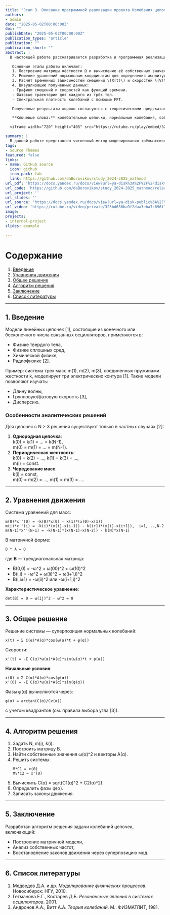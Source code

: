 ```yaml
---
title: "Этап 3. Описание программной реализации проекта Колебания цепочек"
authors:
- admin
date: "2025-05-02T00:00:00Z"
doi: ""
publishDate: "2025-05-02T00:00:00Z"
publication_types: 'article'
publication: ""
publication_short: ""
abstract: |
  В настоящей работе рассматривается разработка и программная реализация метода моделирования колебательных цепочек на языке Julia. Целью исследования было изучение динамики трёхмассивной системы, состоящей из трёх звеньев с жёсткостями пружин \(k=[1,1,1,1]\) и массами \(m=[1,2,1]\), а также визуализация её основных характеристик: смещений, скоростей, фазовых траекторий и спектральных плотностей колебаний 

   Основные этапы работы включают:
   1. Построение матрицы жёсткости Ω и вычисление её собственных значений и векторов.  
   2. Решение уравнений нормальным координатам для определения амплитуд \(C\) и фаз \(\alpha\) каждого нормального колебания.  
   3. Расчёт временных зависимостей смещений \(X(t)\) и скоростей \(V(t)\) на равномерной сетке из \(2^{13}\) точек на интервале \(t\in[0,80]\).  
   4. Визуализацию полученных данных:  
   - Графики смещений и скоростей как функций времени.  
   - Фазовые траектории для каждого из трёх тел.  
   - Спектральная плотность колебаний с помощью FFT. 

   Полученные результаты хорошо согласуются с теоретическими предсказаниями нормальных мод колебаний: видимые на графиках амплитудно-фазовые соотношения и спектральные пики соответствуют собственным частотам системы. Это подтверждает корректность разработанного алгоритма и реализованного программного комплекса.

   **Ключевые слова:** колебательные цепочки, нормальные колебания, собственные значения, фазовая траектория, спектральная плотность, Julia.    

  <iframe width="720" height="405" src="https://rutube.ru/play/embed/323bd636ba9f2daa3eba7c696f1003d4/" frameBorder="0" allow="clipboard-write; autoplay" webkitAllowFullScreen mozallowfullscreen allowFullScreen></iframe>

summary: |
  В данной работе представлен численный метод моделирования трёхмассивной колебательной цепочки на языке Julia. Исследование включает построение матрицы жёсткости, вычисление её собственных значений и векторов, а также решение для амплитуд и фаз нормальных мод. Были рассчитаны временные зависимости смещений и скоростей на интервале \(t \in [0,80]\) с \(2^{13}\) точками. Для анализа динамики системы построены графики временных рядов, фазовые траектории и спектральные плотности с помощью быстрого преобразования Фурье. Полученные собственные частоты и формы нормальных колебаний хорошо согласуются с теорией, что подтверждает корректность разработанного алгоритма.
tags:
- Source Themes
featured: false
links:
- name: GitHub source
  icon: github
  icon_pack: fab
  link: https://github.com/daBorovikov/study_2024-2025_mathmod
url_pdf: 'https://docs.yandex.ru/docs/view?url=ya-disk%3A%2F%2F%2Fdisk%2Freport-2.pdf&name=report-2.pdf&uid=641931395'
url_code: 'https://github.com/daBorovikov/study_2024-2025_mathmod/releases/tag/v1.3.1'
url_project: ''
url_slides: ''
url_source: 'https://docs.yandex.ru/docs/view?url=ya-disk-public%3A%2F%2Fb8Nq4N8dwaj%2FoqClBOxGaevtLqpQ4BsQlPlp6PTDqZRwJE%2FVhWQcp5XGYGI7CD4Eq%2FJ6bpmRyOJonT3VoXnDag%3D%3D&name=%D0%9C%D0%B5%D0%B4%D0%B2%D0%B5%D0%B4%D0%B5%D0%B2_%D0%94_%D0%90_%D0%9C%D0%BE%D0%B4%D0%B5%D0%BB%D0%B8%D1%80%D0%BE%D0%B2%D0%B0%D0%BD%D0%B8%D0%B5_%D1%84%D0%B8%D0%B7%D0%B8%D1%87%D0%B5%D1%81%D0%BA%D0%B8%D1%85_%D0%BF%D1%80%D0%BE%D1%86%D0%B5%D1%81%D1%81%D0%BE%D0%B2_%D0%B8_%D1%8F%D0%B2%D0%BB%D0%B5%D0%BD%D0%B8%D0%B9_%D0%BD%D0%B0_%D0%9F%D0%9A.pdf&nosw=1'
url_video: 'https://rutube.ru/video/private/323bd636ba9f2daa3eba7c696f1003d4/?r=wd'
image:
projects:
- internal-project
slides: example

---
```


# Содержание  
1. [Введение](#1-введение)  
2. [Уравнения движения](#2-уравнения-движения)  
3. [Общее решение](#3-общее-решение)  
4. [Алгоритм решения](#4-алгоритм-решения)  
5. [Заключение](#5-заключение)  
6. [Список литературы](#6-список-литературы)  

---

## 1. Введение  
Модели линейных цепочек [1], состоящие из конечного или бесконечного числа связанных осцилляторов, применяются в:  
- Физике твердого тела,  
- Физике сплошных сред,  
- Химической физике,  
- Радиофизике [2].  

Пример: система трех масс m(1), m(2), m(3), соединенных пружинами жесткости k, моделирует три электрических контура [1]. Такие модели позволяют изучать:  
- Длину волны,  
- Групповую/фазовую скорость [3],  
- Дисперсию.  

### Особенности аналитических решений  
Для цепочек с N > 3 решения существуют только в частных случаях [2]:  
1. **Однородная цепочка**:  
   k(0) = k(1) = ... = k(N-1),  
   m(0) = m(1) = ... = m(N-1).  
2. **Периодическая жесткость**:  
   k(0) = k(2) = ..., k(1) = k(3) = ...,  
   m(i) = const.  
3. **Чередование масс**:  
   k(i) = const,  
   m(0) = m(2) = ..., m(1) = m(3) = ....  

---

## 2. Уравнения движения  
Система уравнений для масс:  
```
m(0)*x''(0) = -k(0)*x(0) - k(1)*(x(0)-x(1))  
m(i)*x''(i) = -k(i)*(x(i)-x(i-1)) - k(i+1)*(x(i)-x(i+1)),  i=1,...,N-2  
m(N-1)*x''(N-1) = -k(N-1)*(x(N-1)-x(N-2)) - k(N)*x(N-1)  
```

В матричной форме:  
```
B * A = 0  
```
где **B** — трехдиагональная матрица:  
- B(0,0) = -ω^2 + ω(00)^2 + ω(10)^2  
- B(i,i) = -ω^2 + ω(ii)^2 + ω(i+1,i)^2  
- B(i,i±1) = -ω(ii)^2 или -ω(i+1,i)^2  

**Характеристическое уравнение**:  
```
det(B) = 0 → ω(ij)^2 - ω^2 = 0  
```

---

## 3. Общее решение  
Решение системы — суперпозиция нормальных колебаний:  
```
x(t) = Σ C(α)*A(α)*cos(ω(α)*t + φ(α))  
```
Скорости:  
```
x'(t) = -Σ C(α)*ω(α)*A(α)*sin(ω(α)*t + φ(α))  
```

**Начальные условия**:  
```
x(0) = Σ C(α)*A(α)*cos(φ(α))  
x'(0) = -Σ C(α)*ω(α)*A(α)*sin(φ(α))  
```

Фазы φ(α) вычисляются через:  
```
φ(α) = arctan(C(α)/Cv(α))  
```
с учетом квадрантов (см. правила выбора угла [3]).

---

## 4. Алгоритм решения  
1. Задать N, m(i), k(i).  
2. Построить матрицу B.  
3. Найти собственные значения ω(α)^2 и векторы A(α).  
4. Решить системы:  
   ```
   M*C1 = x(0)  
   Mv*C2 = x'(0)  
   ```  
5. Вычислить C(α) = sqrt(C1(α)^2 + C2(α)^2).  
6. Определить фазы φ(α).  
7. Записать законы движения.  

---

## 5. Заключение  
Разработан алгоритм решения задачи колебаний цепочек, включающий:  
- Построение матричной модели,  
- Анализ собственных частот,  
- Восстановление законов движения через суперпозицию мод.  

---

## 6. Список литературы  
1. Медведев Д.А. и др. *Моделирование физических процессов*. Новосибирск: НГУ, 2010.  
2. Гетманова Е.Г., Костарев Д.Б. *Резонансные явления в системах осцилляторов*. 2001.  
3. Андронов А.А., Витт А.А. *Теория колебаний*. М.: ФИЗМАТЛИТ, 1981.  
```
